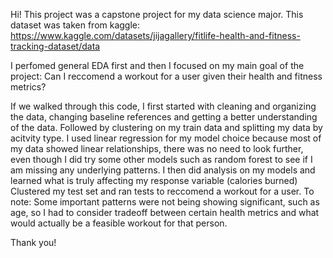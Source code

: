 Hi! This project was a capstone project for my data science major. 
This dataset was taken from kaggle: 
https://www.kaggle.com/datasets/jijagallery/fitlife-health-and-fitness-tracking-dataset/data

I perfomed general EDA first and then I focused on my main goal of the project: 
Can I reccomend a workout for a user given their health and fitness metrics? 

If we walked through this code, I first started with cleaning and organizing the data, changing baseline references and getting a better understanding of the data. 
Followed by clustering on my train data and splitting my data by acitvity type. 
I used linear regression for my model choice because most of my data showed linear relationships, there was no need to look further, even though I did try some other models
such as random forest to see if I am missing any underlying patterns. 
I then did analysis on my models and learned what is truly affecting my response variable (calories burned)
Clustered my test set and ran tests to reccomend a workout for a user. 
To note: Some important patterns were not being showing significant, such as age, so I had to consider tradeoff between certain health metrics and what would actually be a feasible workout for that person. 

Thank you! 
